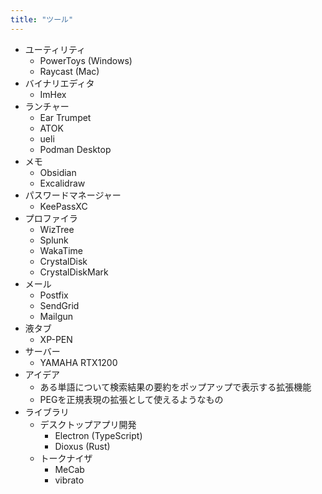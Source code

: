 ```yaml
---
title: "ツール"
---
```


- ユーティリティ
	- PowerToys (Windows)
	- Raycast (Mac)
- バイナリエディタ
	- ImHex
- ランチャー
	- Ear Trumpet
	- ATOK
	- ueli
	- Podman Desktop
- メモ
	- Obsidian
	- Excalidraw
- パスワードマネージャー
	- KeePassXC
- プロファイラ
	- WizTree
	- Splunk
	- WakaTime
	- CrystalDisk
	- CrystalDiskMark
- メール
	- Postfix
	- SendGrid
	- Mailgun
- 液タブ
	- XP-PEN
- サーバー
	- YAMAHA RTX1200
- アイデア
	- ある単語について検索結果の要約をポップアップで表示する拡張機能
	- PEGを正規表現の拡張として使えるようなもの
- ライブラリ
	- デスクトップアプリ開発
		- Electron (TypeScript)
		- Dioxus (Rust)
	- トークナイザ
		- MeCab
		- vibrato
